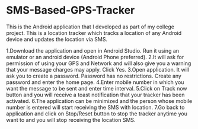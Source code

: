 # SMS-Based-GPS-Tracker
This is the Android application that I developed as part of my college project. This is a location tracker which tracks a location of any Android device and updates the location via SMS.

1.Download the application and open in Android Studio. Run it using an emulator or an android device (Android Phone preferred).
2.It will ask for permission of using your GPS and Network and will also give you a warning that your message charges may apply. Click Yes.
3.Open application. It will ask you to create a password. Password has no restrictions. Create any password and enter the home page.
4.Enter mobile number in which you want the message to be sent and enter time interval. 
5.Click on Track now button and you will receive a toast notification that your tracker has been activated.
6.The application can be minimized and the person whose mobile number is entered will start receiving the SMS with location.
7.Go back to application and click on Stop/Reset button to stop the tracker anytime you want to and you will stop receiving the location SMS.
